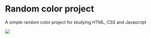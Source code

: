 # Random color project

A simple random color project for studying HTML, CSS and Javascript

![](/images/RandomColor.png)